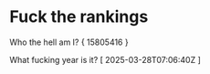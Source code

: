# Fuck the rankings

Who the hell am I?
{ 15805416 }

What fucking year is it?
[ 2025-03-28T07:06:40Z ]

